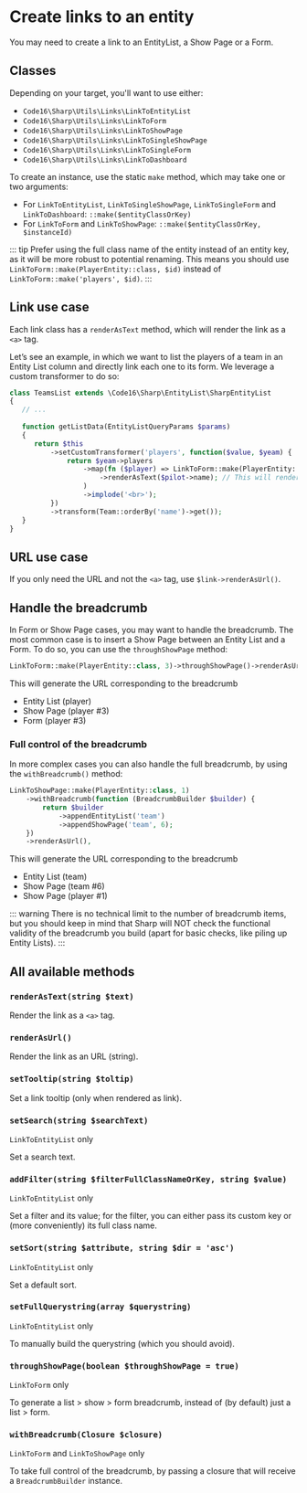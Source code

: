 # Create links to an entity

You may need to create a link to an EntityList, a Show Page or a Form.

## Classes
Depending on your target, you'll want to use either:

- `Code16\Sharp\Utils\Links\LinkToEntityList`
- `Code16\Sharp\Utils\Links\LinkToForm`
- `Code16\Sharp\Utils\Links\LinkToShowPage`
- `Code16\Sharp\Utils\Links\LinkToSingleShowPage`
- `Code16\Sharp\Utils\Links\LinkToSingleForm`
- `Code16\Sharp\Utils\Links\LinkToDashboard`

To create an instance, use the static `make` method, which may take one or two arguments:

- For `LinkToEntityList`, `LinkToSingleShowPage`, `LinkToSingleForm` and `LinkToDashboard`: `::make($entityClassOrKey)`
- For `LinkToForm` and `LinkToShowPage`: `::make($entityClassOrKey, $instanceId)`

::: tip
Prefer using the full class name of the entity instead of an entity key, as it will be more robust to potential renaming. This means you should use `LinkToForm::make(PlayerEntity::class, $id)` instead of `LinkToForm::make('players', $id)`.
:::

## Link use case

Each link class has a `renderAsText` method, which will render the link as a `<a>` tag.

Let’s see an example, in which we want to list the players of a team in an Entity List column and directly link each one to its form. We leverage a custom transformer to do so:

```php
class TeamsList extends \Code16\Sharp\EntityList\SharpEntityList 
{
   // ...
   
   function getListData(EntityListQueryParams $params)
   {
      return $this
          ->setCustomTransformer('players', function($value, $yeam) {
              return $yeam->players
                  ->map(fn ($player) => LinkToForm::make(PlayerEntity::class, $player->id)
                      ->renderAsText($pilot->name); // This will render a full <a...> tag
                  )
                  ->implode('<br>');
          })
          ->transform(Team::orderBy('name')->get());
   }
}
```

## URL use case

If you only need the URL and not the `<a>` tag, use `$link->renderAsUrl()`.

## Handle the breadcrumb

In Form or Show Page cases, you may want to handle the breadcrumb. The most common case is to insert a Show Page between an Entity List and a Form. To do so, you can use the `throughShowPage` method:

```php
LinkToForm::make(PlayerEntity::class, 3)->throughShowPage()->renderAsUrl();
```

This will generate the URL corresponding to the breadcrumb 
- Entity List (player) 
- Show Page (player #3) 
- Form (player #3)

### Full control of the breadcrumb

In more complex cases you can also handle the full breadcrumb, by using the `withBreadcrumb()` method:

```php
LinkToShowPage::make(PlayerEntity::class, 1)
    ->withBreadcrumb(function (BreadcrumbBuilder $builder) {
        return $builder
            ->appendEntityList('team')
            ->appendShowPage('team', 6);
    })
    ->renderAsUrl(),
```

This will generate the URL corresponding to the breadcrumb
- Entity List (team)
- Show Page (team #6)
- Show Page (player #1)

::: warning
There is no technical limit to the number of breadcrumb items, but you should keep in mind that Sharp will NOT check the functional validity of the breadcrumb you build (apart for basic checks, like piling up Entity Lists).
:::

## All available methods

### `renderAsText(string $text)`

Render the link as a `<a>` tag.

### `renderAsUrl()`

Render the link as an URL (string).

### `setTooltip(string $toltip)`

Set a link tooltip (only when rendered as link).

### `setSearch(string $searchText)`

`LinkToEntityList` only

Set a search text.

### `addFilter(string $filterFullClassNameOrKey, string $value)`

`LinkToEntityList` only

Set a filter and its value; for the filter, you can either pass its custom key or (more conveniently) its full class name.

### `setSort(string $attribute, string $dir = 'asc')`

`LinkToEntityList` only

Set a default sort.

### `setFullQuerystring(array $querystring)`

`LinkToEntityList` only

To manually build the querystring (which you should avoid).

### `throughShowPage(boolean $throughShowPage = true)`

`LinkToForm` only

To generate a list > show > form breadcrumb, instead of (by default) just a list > form.

### `withBreadcrumb(Closure $closure)`

`LinkToForm` and `LinkToShowPage` only

To take full control of the breadcrumb, by passing a closure that will receive a `BreadcrumbBuilder` instance.
